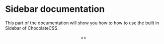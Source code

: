 # Sidebar documentation

This part of the documentation will show you how to how to 
use the built in Sidebar of ChocolateCSS.

<div align="center">
    <>
</div>